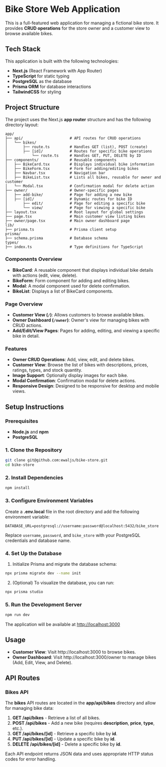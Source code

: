 # Bike Store Web Application

This is a full-featured web application for managing a fictional bike store. It provides **CRUD operations** for the store owner and a customer view to browse available bikes.

## Tech Stack

This application is built with the following technologies:

- **Next.js** (React Framework with App Router)
- **TypeScript** for static typing
- **PostgreSQL** as the database
- **Prisma ORM** for database interactions
- **TailwindCSS** for styling

## Project Structure

The project uses the Next.js **app router** structure and has the following directory layout:

```plaintext
app/
├── api/                     # API routes for CRUD operations
│   └── bikes/
│       ├── route.ts         # Handles GET (list), POST (create)
│       ├── [id]/            # Routes for specific bike operations
│           └── route.ts     # Handles GET, PUT, DELETE by ID
├── components/              # Reusable components
│   ├── BikeCard.tsx         # Displays individual bike information
│   ├── BikeForm.tsx         # Form for adding/editing bikes
│   ├── Navbar.tsx           # Navigation bar
│   ├── BikeList.tsx         # Lists all bikes, reusable for owner and customer
│   └── Modal.tsx            # Confirmation modal for delete action
├── owner/                   # Owner-specific pages
│   ├── add-bike/            # Page for adding a new bike
│   ├── [id]/                # Dynamic routes for bike ID
│       ├── edit/            # Page for editing a specific bike
│       └── view/            # Page for viewing a specific bike
├── layout.tsx               # Root layout for global settings
├── page.tsx                 # Main customer view listing bikes
├── owner/page.tsx           # Main owner dashboard page
lib/
├── prisma.ts                # Prisma client setup
prisma/
├── schema.prisma            # Database schema
types/
├── index.ts                 # Type definitions for TypeScript
```

### Components Overview

- **BikeCard**: A reusable component that displays individual bike details with actions (edit, view, delete).
- **BikeForm**: Form component for adding and editing bikes.
- **Modal**: A modal component used for delete confirmation.
- **BikeList**: Displays a list of BikeCard components.

### Page Overview

- **Customer View (`/`)**: Allows customers to browse available bikes.
- **Owner Dashboard (`/owner`)**: Owner's view for managing bikes with CRUD actions.
- **Add/Edit/View Pages**: Pages for adding, editing, and viewing a specific bike in detail.

### Features

- **Owner CRUD Operations**: Add, view, edit, and delete bikes.
- **Customer View**: Browse the list of bikes with descriptions, prices, ratings, types, and stock quantity.
- **Image Support**: Optionally display images for each bike.
- **Modal Confirmation**: Confirmation modal for delete actions.
- **Responsive Design**: Designed to be responsive for desktop and mobile views.

## Setup Instructions

### Prerequisites

- **Node.js** and **npm**
- **PostgreSQL**

### 1. Clone the Repository

```bash
git clone git@github.com:ewaljs/bike-store.git
cd bike-store
```

### 2. Install Dependencies

```bash
npm install
```

### 3. Configure Environment Variables

Create a **.env.local** file in the root directory and add the following environment variable:

```
DATABASE_URL=postgresql://username:password@localhost:5432/bike_store
```

Replace `username`, `password`, and `bike_store` with your PostgreSQL credentials and database name.

### 4. Set Up the Database

1. Initialize Prisma and migrate the database schema:

```bash
npx prisma migrate dev --name init
```

2. (Optional) To visualize the database, you can run:

```bash
npx prisma studio
```

### 5. Run the Development Server

```bash
npm run dev
```

The application will be available at [http://localhost:3000](http://localhost:3000)

## Usage

- **Customer View**: Visit http://localhost:3000 to browse bikes.
- **Owner Dashboard**: Visit http://localhost:3000/owner to manage bikes (Add, Edit, View, and Delete).

## API Routes

### Bikes API

The **bikes** API routes are located in the **app/api/bikes** directory and allow for managing bike data:

1. **GET /api/bikes** - Retrieve a list of all bikes.
2. **POST /api/bikes** - Add a new bike (requires **description**, **price**, **type**, etc.).
3. **GET /api/bikes/[id]** - Retrieve a specific bike by **id**.
4. **PUT /api/bikes/[id]** - Update a specific bike by **id**.
5. **DELETE /api/bikes/[id]** - Delete a specific bike by **id**.

Each API endpoint returns JSON data and uses appropriate HTTP status codes for error handling.
